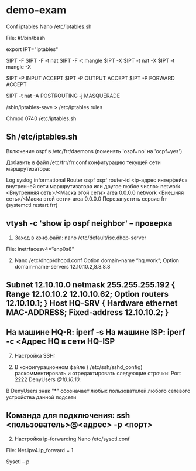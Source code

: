 # demo-exam
Conf iptables
Nano /etc/iptables.sh

File:
 #!/bin/bash

export IPT="iptables"

$IPT -F
$IPT -F -t nat
$IPT -F -t mangle
$IPT -X
$IPT -t nat -X
$IPT -t mangle -X

$IPT -P INPUT ACCEPT
$IPT -P OUTPUT ACCEPT
$IPT -P FORWARD ACCEPT

$IPT -t nat -A POSTROUTING -j MASQUERADE

/sbin/iptables-save > /etc/iptables.rules

Chmod 0740 /etc/iptables.sh

Sh /etc/iptables.sh
----------------------------------------------------------------


Включение ospf в /etc/frr/daemons (поменять 'ospf=no' на 'ocpf=yes')

Добавить в файл /etc/frr/frr.conf конфигурацию текущей сети маршрутизатора:

Log syslog informational
Router ospf
ospf router-id <ip-адрес интерфейса внутренней сети маршрутизатора или другое любое число>
network <Внутренняя сеть>/<Маска этой сети> area 0.0.0.0
network <Внешняя сеть>/<Маска этой сети> area 0.0.0.0
Перезапустить сервис frr (systemctl restart frr)

vtysh -c 'show ip ospf neighbor' – проверка
--------------------------------------------------------------
1.	Заход в конф.файл: nano /etc/default/isc.dhcp-server

File:
Inetrfacesv4=”enp0s8”

2.	Nano /etc/dhcp/dhcpd.conf
Option domain-name “hq.work”;
Option domain-name-servers 12.10.10.2,8.8.8.8

Subnet 12.10.10.0 netmask 255.255.255.192 {
Range 12.10.10.2 12.10.10.62;
Option routers 12.10.10.1;
}
Host HQ-SRV { 
Hardware ethernet MAC-ADDRESS;
Fixed-address 12.10.10.2;
}
-------------------------------------------------------------
На машине HQ-R: iperf -s
На машине ISP: iperf -c <Адрес HQ в сети HQ-ISP
-------------------------------------------------------------
7.	Настройка SSH:


2) В конфигурационном файле ( /etc/ssh/sshd_config) раскомментировать и отредактировать следующие строчки:
Port 2222
DenyUsers *@10.10.10.*

В DenyUsers знак "*" обозначает любых пользователей любого сетевого устройства данной подсети

Команда для подключения:
ssh <пользователь>@<адрес> -p <порт>
--------------------------------------------------------------------
2.	Настройка ip-forwarding
Nano /etc/sysctl.conf

File: Net.ipv4.ip_forward = 1

Sysctl – p
